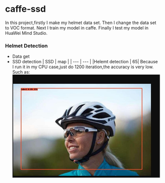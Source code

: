 # caffe-ssd
In this project,firstly I make my helmet data set.
Then I change the data set to VOC format.
Next I train my model in caffe.
Finally I test my model in HuaWei Mind Studio.
### Helmet Detection
* Data get
* SSD detection 
| SSD | map |
| --- | --- |
|Helemt detection | 65|
Because I run it in my CPU case,just do 1200 iteration,the accuracy is very low.
Such as:
![test](Helmet/test.png)
 
